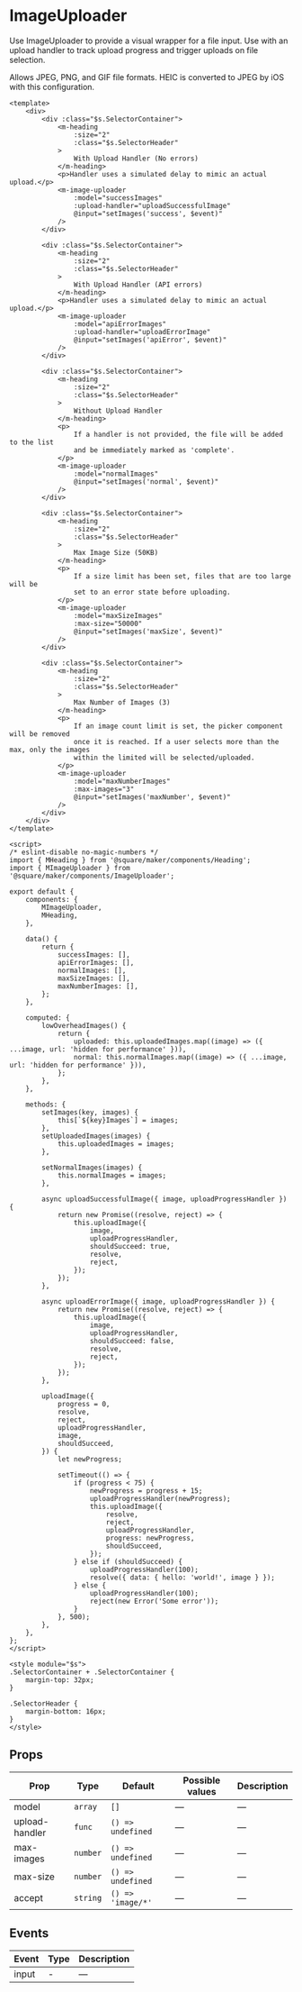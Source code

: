 # ImageUploader

Use ImageUploader to provide a visual wrapper for a file input. Use with an upload handler to track upload progress and trigger uploads on file selection.

Allows JPEG, PNG, and GIF file formats. HEIC is converted to JPEG by iOS with this configuration.

```vue
<template>
	<div>
		<div :class="$s.SelectorContainer">
			<m-heading
				:size="2"
				:class="$s.SelectorHeader"
			>
				With Upload Handler (No errors)
			</m-heading>
			<p>Handler uses a simulated delay to mimic an actual upload.</p>
			<m-image-uploader
				:model="successImages"
				:upload-handler="uploadSuccessfulImage"
				@input="setImages('success', $event)"
			/>
		</div>

		<div :class="$s.SelectorContainer">
			<m-heading
				:size="2"
				:class="$s.SelectorHeader"
			>
				With Upload Handler (API errors)
			</m-heading>
			<p>Handler uses a simulated delay to mimic an actual upload.</p>
			<m-image-uploader
				:model="apiErrorImages"
				:upload-handler="uploadErrorImage"
				@input="setImages('apiError', $event)"
			/>
		</div>

		<div :class="$s.SelectorContainer">
			<m-heading
				:size="2"
				:class="$s.SelectorHeader"
			>
				Without Upload Handler
			</m-heading>
			<p>
				If a handler is not provided, the file will be added to the list
				and be immediately marked as 'complete'.
			</p>
			<m-image-uploader
				:model="normalImages"
				@input="setImages('normal', $event)"
			/>
		</div>

		<div :class="$s.SelectorContainer">
			<m-heading
				:size="2"
				:class="$s.SelectorHeader"
			>
				Max Image Size (50KB)
			</m-heading>
			<p>
				If a size limit has been set, files that are too large will be
				set to an error state before uploading.
			</p>
			<m-image-uploader
				:model="maxSizeImages"
				:max-size="50000"
				@input="setImages('maxSize', $event)"
			/>
		</div>

		<div :class="$s.SelectorContainer">
			<m-heading
				:size="2"
				:class="$s.SelectorHeader"
			>
				Max Number of Images (3)
			</m-heading>
			<p>
				If an image count limit is set, the picker component will be removed
				once it is reached. If a user selects more than the max, only the images
				within the limited will be selected/uploaded.
			</p>
			<m-image-uploader
				:model="maxNumberImages"
				:max-images="3"
				@input="setImages('maxNumber', $event)"
			/>
		</div>
	</div>
</template>

<script>
/* eslint-disable no-magic-numbers */
import { MHeading } from '@square/maker/components/Heading';
import { MImageUploader } from '@square/maker/components/ImageUploader';

export default {
	components: {
		MImageUploader,
		MHeading,
	},

	data() {
		return {
			successImages: [],
			apiErrorImages: [],
			normalImages: [],
			maxSizeImages: [],
			maxNumberImages: [],
		};
	},

	computed: {
		lowOverheadImages() {
			return {
				uploaded: this.uploadedImages.map((image) => ({ ...image, url: 'hidden for performance' })),
				normal: this.normalImages.map((image) => ({ ...image, url: 'hidden for performance' })),
			};
		},
	},

	methods: {
		setImages(key, images) {
			this[`${key}Images`] = images;
		},
		setUploadedImages(images) {
			this.uploadedImages = images;
		},

		setNormalImages(images) {
			this.normalImages = images;
		},

		async uploadSuccessfulImage({ image, uploadProgressHandler }) {
			return new Promise((resolve, reject) => {
				this.uploadImage({
					image,
					uploadProgressHandler,
					shouldSucceed: true,
					resolve,
					reject,
				});
			});
		},

		async uploadErrorImage({ image, uploadProgressHandler }) {
			return new Promise((resolve, reject) => {
				this.uploadImage({
					image,
					uploadProgressHandler,
					shouldSucceed: false,
					resolve,
					reject,
				});
			});
		},

		uploadImage({
			progress = 0,
			resolve,
			reject,
			uploadProgressHandler,
			image,
			shouldSucceed,
		}) {
			let newProgress;

			setTimeout(() => {
				if (progress < 75) {
					newProgress = progress + 15;
					uploadProgressHandler(newProgress);
					this.uploadImage({
						resolve,
						reject,
						uploadProgressHandler,
						progress: newProgress,
						shouldSucceed,
					});
				} else if (shouldSucceed) {
					uploadProgressHandler(100);
					resolve({ data: { hello: 'world!', image } });
				} else {
					uploadProgressHandler(100);
					reject(new Error('Some error'));
				}
			}, 500);
		},
	},
};
</script>

<style module="$s">
.SelectorContainer + .SelectorContainer {
	margin-top: 32px;
}

.SelectorHeader {
	margin-bottom: 16px;
}
</style>

```

<!-- api-tables:start -->
## Props

| Prop           | Type     | Default           | Possible values | Description |
| -------------- | -------- | ----------------- | --------------- | ----------- |
| model          | `array`  | `[]`              | —               | —           |
| upload-handler | `func`   | `() => undefined` | —               | —           |
| max-images     | `number` | `() => undefined` | —               | —           |
| max-size       | `number` | `() => undefined` | —               | —           |
| accept         | `string` | `() => 'image/*'` | —               | —           |


## Events

| Event | Type | Description |
| ----- | ---- | ----------- |
| input | -    | —           |
<!-- api-tables:end -->
